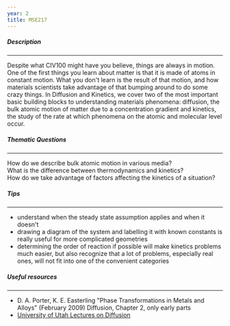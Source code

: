 ```yaml
---
year: 2
title: MSE217
---
```


##### Description

* * *


Despite what CIV100 might have you believe, things are always in motion.  One of the first things you learn about matter is that it is made of atoms in constant motion.  What you don't learn is the result of that motion, and how materials scientists take advantage of that bumping around to do some crazy things.  In Diffusion and Kinetics, we cover two of the most important basic building blocks to understanding materials phenomena: diffusion, the bulk atomic motion of matter due to a concentration gradient and kinetics, the study of the rate at which phenomena on the atomic and molecular level occur.  

##### Thematic Questions

* * *


How do we describe bulk atomic motion in various media?  
What is the difference between thermodynamics and kinetics?  
How do we take advantage of factors affecting the kinetics of a situation?  
 

##### Tips

* * *


  -   understand when the steady state assumption applies and when it doesn't  
  -   drawing a diagram of the system and labelling it with known constants is really useful for more complicated geometries  
  -   determining the order of reaction if possible will make kinetics problems much easier, but also recognize that a lot of problems, especially real ones, will not fit into one of the convenient categories



##### Useful resources

* * *


 - D. A. Porter, K. E. Easterling "Phase Transformations in Metals and Alloys" (February 2009) Diffusion, Chapter 2, only early parts  
 - [University of Utah Lectures on Diffusion](http://www.eng.utah.edu/~lzang/mse5034&6034.html)
